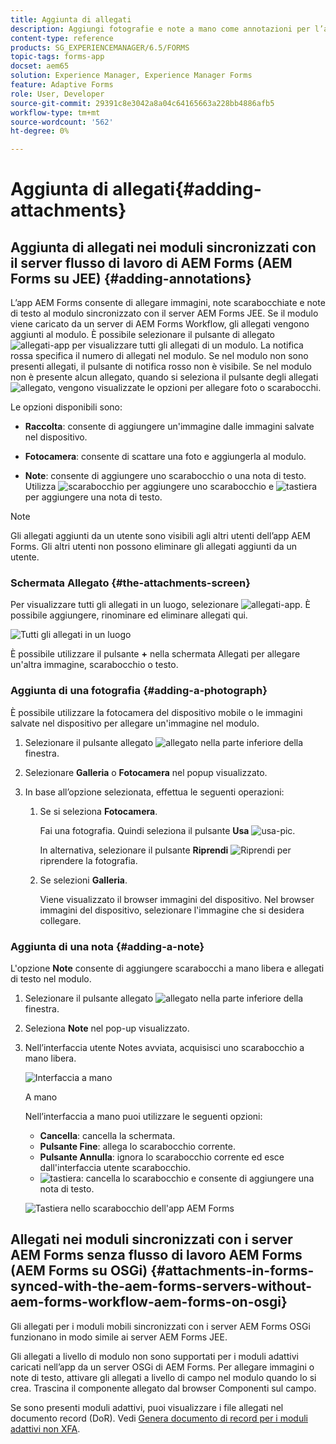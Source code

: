 ```yaml
---
title: Aggiunta di allegati
description: Aggiungi fotografie e note a mano come annotazioni per l’attività nell’app AEM Forms
content-type: reference
products: SG_EXPERIENCEMANAGER/6.5/FORMS
topic-tags: forms-app
docset: aem65
solution: Experience Manager, Experience Manager Forms
feature: Adaptive Forms
role: User, Developer
source-git-commit: 29391c8e3042a8a04c64165663a228bb4886afb5
workflow-type: tm+mt
source-wordcount: '562'
ht-degree: 0%

---
```


# Aggiunta di allegati{#adding-attachments}

## Aggiunta di allegati nei moduli sincronizzati con il server flusso di lavoro di AEM Forms (AEM Forms su JEE) {#adding-annotations}

L’app AEM Forms consente di allegare immagini, note scarabocchiate e note di testo al modulo sincronizzato con il server AEM Forms JEE. Se il modulo viene caricato da un server di AEM Forms Workflow, gli allegati vengono aggiunti al modulo. È possibile selezionare il pulsante di allegato ![allegati-app](assets/attachments-app.png) per visualizzare tutti gli allegati di un modulo. La notifica rossa specifica il numero di allegati nel modulo. Se nel modulo non sono presenti allegati, il pulsante di notifica rosso non è visibile. Se nel modulo non è presente alcun allegato, quando si seleziona il pulsante degli allegati ![allegato](assets/attch.png), vengono visualizzate le opzioni per allegare foto o scarabocchi.

Le opzioni disponibili sono:

* **Raccolta**: consente di aggiungere un&#39;immagine dalle immagini salvate nel dispositivo.

* **Fotocamera**: consente di scattare una foto e aggiungerla al modulo.

* **Note**: consente di aggiungere uno scarabocchio o una nota di testo. Utilizza ![scarabocchio](assets/scribble.png) per aggiungere uno scarabocchio e ![tastiera](assets/keyboard.png) per aggiungere una nota di testo.

>[!NOTE]
>
>Gli allegati aggiunti da un utente sono visibili agli altri utenti dell’app AEM Forms. Gli altri utenti non possono eliminare gli allegati aggiunti da un utente.
>

### Schermata Allegato {#the-attachments-screen}

Per visualizzare tutti gli allegati in un luogo, selezionare ![allegati-app](assets/attachments-app.png). È possibile aggiungere, rinominare ed eliminare allegati qui.

![Tutti gli allegati in un luogo](assets/attachments-screen.png)

È possibile utilizzare il pulsante **+** nella schermata Allegati per allegare un&#39;altra immagine, scarabocchio o testo.

### Aggiunta di una fotografia {#adding-a-photograph}

È possibile utilizzare la fotocamera del dispositivo mobile o le immagini salvate nel dispositivo per allegare un&#39;immagine nel modulo.

1. Selezionare il pulsante allegato ![allegato](assets/attch.png) nella parte inferiore della finestra.
1. Selezionare **Galleria** o **Fotocamera** nel popup visualizzato.
1. In base all’opzione selezionata, effettua le seguenti operazioni:

   1. Se si seleziona **Fotocamera**.

      Fai una fotografia. Quindi seleziona il pulsante **Usa** ![usa-pic](assets/use-pic.png).

      In alternativa, selezionare il pulsante **Riprendi** ![Riprendi](assets/retake.png) per riprendere la fotografia.

   1. Se selezioni **Galleria**.

      Viene visualizzato il browser immagini del dispositivo. Nel browser immagini del dispositivo, selezionare l&#39;immagine che si desidera collegare.

### Aggiunta di una nota {#adding-a-note}

L&#39;opzione **Note** consente di aggiungere scarabocchi a mano libera e allegati di testo nel modulo.

1. Selezionare il pulsante allegato ![allegato](assets/attch.png) nella parte inferiore della finestra.
1. Seleziona **Note** nel pop-up visualizzato.
1. Nell’interfaccia utente Notes avviata, acquisisci uno scarabocchio a mano libera.

   ![Interfaccia a mano](assets/scribble-ui.png)

   A mano

   Nell’interfaccia a mano puoi utilizzare le seguenti opzioni:

   * **Cancella**: cancella la schermata.
   * **Pulsante Fine**: allega lo scarabocchio corrente.
   * **Pulsante Annulla**: ignora lo scarabocchio corrente ed esce dall&#39;interfaccia utente scarabocchio.
   * ![tastiera](assets/keyboard.png): cancella lo scarabocchio e consente di aggiungere una nota di testo.

   ![Tastiera nello scarabocchio dell&#39;app AEM Forms](assets/keyboard-inapp.png)

## Allegati nei moduli sincronizzati con i server AEM Forms senza flusso di lavoro AEM Forms (AEM Forms su OSGi) {#attachments-in-forms-synced-with-the-aem-forms-servers-without-aem-forms-workflow-aem-forms-on-osgi}

Gli allegati per i moduli mobili sincronizzati con i server AEM Forms OSGi funzionano in modo simile ai server AEM Forms JEE.

Gli allegati a livello di modulo non sono supportati per i moduli adattivi caricati nell’app da un server OSGi di AEM Forms. Per allegare immagini o note di testo, attivare gli allegati a livello di campo nel modulo quando lo si crea. Trascina il componente allegato dal browser Componenti sul campo.

Se sono presenti moduli adattivi, puoi visualizzare i file allegati nel documento record (DoR). Vedi [Genera documento di record per i moduli adattivi non XFA](../../forms/using/generate-document-of-record-for-non-xfa-based-adaptive-forms.md).
